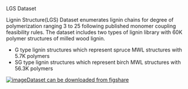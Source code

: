 LGS Dataset

Lignin Structure(LGS) Dataset enumerates lignin chains for degree of polymerization ranging 3 to 25 following published monomer coupling feasibility rules. The dataset includes two types of lignin library with 60K polymer structures of milled wood lignin.

- G type lignin structures which represent spruce MWL structures with 5.7K polymers
- SG type lignin structures which represent birch MWL structures with 56.3K polymers

[![image](https://user-images.githubusercontent.com/18223595/129457605-f9f67df5-0d2c-4250-9800-2aaf96c7195f.png)Dataset can be downloaded from figshare](https://figshare.com/s/f04dbe377992bc8459d9)
